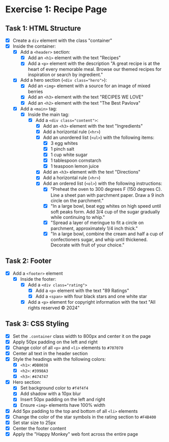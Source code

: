 # Exercise 1: Recipe Page

## Task 1: HTML Structure
- [x] Create a `div` element with the class "container"
- [x] Inside the container:
  - [x] Add a `<header>` section:
    - [x] Add an `<h1>` element with the text "Recipes"
    - [x] Add a `<p>` element with the description "A great recipe is at the heart of every memorable meal. Browse our themed recipes for inspiration or search by ingredient."
  - [x] Add a hero section (`<div class="hero">`):
    - [x] Add an `<img>` element with a source for an image of mixed berries
    - [x] Add an `<h3>` element with the text "RECIPES WE LOVE"
    - [x] Add an `<h2>` element with the text "The Best Pavlova"
  - [x] Add a `<main>` tag:
    - [x] Inside the main tag:
      - [x] Add a `<div class="content">`:
        - [x] Add an `<h3>` element with the text "Ingredients"
        - [x] Add a horizontal rule (`<hr>`)
        - [x] Add an unordered list (`<ul>`) with the following items:
          - [x] 3 egg whites
          - [x] 1 pinch salt
          - [x] 1 cup white sugar
          - [x] 1 tablespoon cornstarch
          - [x] 1 teaspoon lemon juice
        - [x] Add an `<h3>` element with the text "Directions"
        - [x] Add a horizontal rule (`<hr>`)
        - [x] Add an ordered list (`<ol>`) with the following instructions:
          - [x] "Preheat the oven to 300 degrees F (150 degrees C). Line a sheet pan with parchment paper. Draw a 9 inch circle on the parchment."
          - [x] "In a large bowl, beat egg whites on high speed until soft peaks form. Add 3/4 cup of the sugar gradually while continuing to whip."
          - [x] "Spread a layer of meringue to fit a circle on parchment, approximately 1/4 inch thick."
          - [x] "In a large bowl, combine the cream and half a cup of confectioners sugar, and whip until thickened. Decorate with fruit of your choice."

## Task 2: Footer
- [x] Add a `<footer>` element
  - [x] Inside the footer:
    - [x] Add a `<div class="rating">`
      - [x] Add a `<p>` element with the text "89 Ratings"
      - [x] Add a `<span>` with four black stars and one white star
    - [x] Add a `<p>` element for copyright information with the text "All rights reserved © 2024"

## Task 3: CSS Styling
- [x] Set the `.container` class width to 800px and center it on the page
- [x] Apply 50px padding on the left and right
- [x] Change color of all `<p>` and `<li>` elements to `#707070`
- [x] Center all text in the header section
- [x] Style the headings with the following colors:
  - [x] `<h1>`: `#DB0038`
  - [x] `<h2>`: `#3998A3`
  - [x] `<h3>`: `#474747`
- [x] Hero section:
  - [x] Set background color to `#f4f4f4`
  - [x] Add shadow with a 10px blur
  - [x] Insert 50px padding on the left and right
  - [x] Ensure `<img>` elements have 100% width
- [x] Add 5px padding to the top and bottom of all `<li>` elements
- [x] Change the color of the star symbols in the rating section to `#F4B400`
- [x] Set star size to 25px
- [x] Center the footer content
- [x] Apply the "Happy Monkey" web font across the entire page
